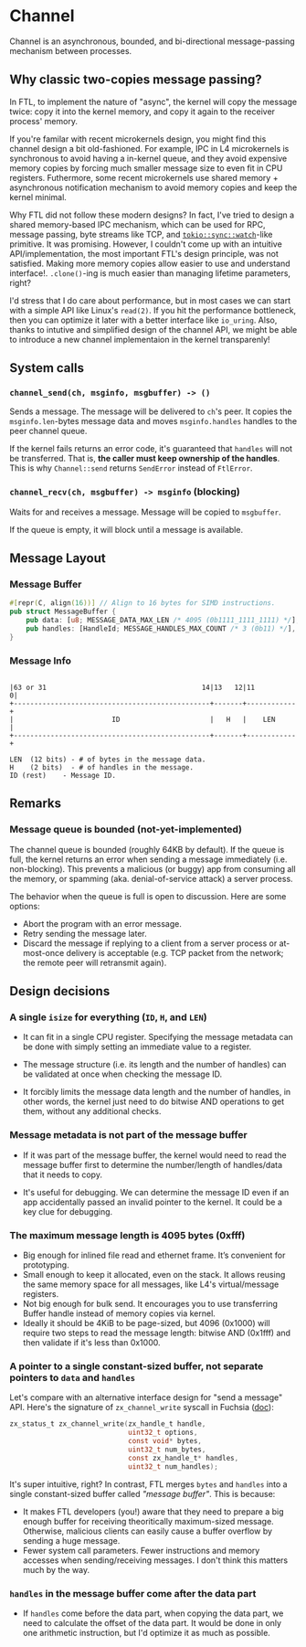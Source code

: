 # Channel

Channel is an asynchronous, bounded, and bi-directional message-passing mechanism between processes.

## Why classic two-copies message passing?

In FTL, to implement the nature of "async", the kernel will copy the message twice: copy it into the kernel memory, and copy it again to the receiver process' memory.

If you're familar with recent microkernels design, you might find this channel design a bit old-fashioned. For example, IPC in L4 microkernels is synchronous to avoid having a in-kernel queue, and they avoid expensive memory copies by forcing much smaller message size to even fit in CPU registers. Futhermore, some recent microkernels use shared memory + asynchronous notification mechanism to avoid memory copies and keep the kernel minimal.

Why FTL did not follow these modern designs? In fact, I've tried to design a shared memory-based IPC mechanism, which can be used for RPC, message passing, byte streams like TCP, and [`tokio::sync::watch`](https://docs.rs/tokio/latest/tokio/sync/watch/index.html)-like primitive. It was promising. However, I couldn't come up with an intuitive API/implementation, the most important FTL's design principle, was not satisfied. Making more memory copies allow easier to use and understand interface!. `.clone()`-ing is much easier than managing lifetime parameters, right?

I'd stress that I do care about performance, but in most cases we can start with a simple API like Linux's `read(2)`. If you hit the performance bottleneck, then you can optimize it later with a better interface like `io_uring`. Also, thanks to intutive and simplified design of the channel API, we might be able to introduce a new channel implementaion in the kernel transparenly!

## System calls

### `channel_send(ch, msginfo, msgbuffer) -> ()`

Sends a message. The message will be delivered to `ch`'s peer. It copies the `msginfo.len`-bytes message data and moves `msginfo.handles` handles to the peer channel queue.

If the kernel fails returns an error code, it's guaranteed that `handles` will not be transferred. That is, **the caller must keep ownership of the handles**. This is why `Channel::send` returns `SendError` instead of `FtlError`.

### `channel_recv(ch, msgbuffer) -> msginfo` **(blocking)**

Waits for and receives a message. Message will be copied to `msgbuffer`.

If the queue is empty, it will block until a message is available.

## Message Layout

### Message Buffer

```rust
#[repr(C, align(16))] // Align to 16 bytes for SIMD instructions.
pub struct MessageBuffer {
    pub data: [u8; MESSAGE_DATA_MAX_LEN /* 4095 (0b1111_1111_1111) */],
    pub handles: [HandleId; MESSAGE_HANDLES_MAX_COUNT /* 3 (0b11) */],
}
```

### Message Info

```plain

|63 or 31                                      14|13   12|11         0|
+------------------------------------------------+-------+------------+
|                        ID                      |   H   |    LEN     |
+------------------------------------------------+-------+------------+

LEN  (12 bits) - # of bytes in the message data.
H    (2 bits)  - # of handles in the message.
ID (rest)    - Message ID.

```

## Remarks

### Message queue is bounded (not-yet-implemented)

The channel queue is bounded (roughly 64KB by default). If the queue is full, the kernel returns an error when sending a message immediately (i.e. non-blocking). This prevents a malicious (or buggy) app from consuming all the memory, or spamming (aka. denial-of-service attack) a server process.

The behavior when the queue is full is open to discussion. Here are some options:

- Abort the program with an error message.
- Retry sending the message later.
- Discard the message if replying to a client from a server process or at-most-once delivery is acceptable (e.g. TCP packet from the network; the remote peer will retransmit again).

## Design decisions

### A single `isize` for everything (`ID`, `H`, and `LEN`)

- It can fit in a single CPU register. Specifying the message metadata
  can be done with simply setting an immediate value to a register.

- The message structure (i.e. its length and the number of handles) can be
  validated at once when checking the message ID.

- It forcibly limits the message data length and the number of handles, in
  other words, the kernel just need to do bitwise AND operations to get them,
  without any additional checks.

### Message metadata is not part of the message buffer

- If it was part of the message buffer, the kernel would need to read the
  message buffer first to determine the number/length of handles/data that
  it needs to copy.

- It's useful for debugging. We can determine the message ID even if an
  app accidentally passed an invalid pointer to the kernel. It could be a
  key clue for debugging.

### The maximum message length is 4095 bytes (0xfff)

- Big enough for inlined file read and ethernet frame. It’s convenient for prototyping.
- Small enough to keep it allocated, even on the stack. It allows reusing the same memory space for all messages, like L4's virtual/message registers.
- Not big enough for bulk send. It encourages you to use transferring Buffer handle instead of memory copies via kernel.
- Ideally it should be 4KiB to be page-sized, but 4096 (0x1000) will require two steps to read the message length: bitwise AND (0x1fff) and then validate if it's less than 0x1000.

### A pointer to a single constant-sized buffer, not separate pointers to `data` and `handles`

Let's compare with an alternative interface design for "send a message" API. Here's the signature of `zx_channel_write` syscall in Fuchsia ([doc](https://fuchsia.dev/reference/syscalls/channel_write)):

```c
zx_status_t zx_channel_write(zx_handle_t handle,
                             uint32_t options,
                             const void* bytes,
                             uint32_t num_bytes,
                             const zx_handle_t* handles,
                             uint32_t num_handles);
```

It's super intuitive, right? In contrast, FTL merges `bytes` and `handles` into a single constant-sized buffer called *"message buffer"*. This is because:

- It makes FTL developers (you!) aware that they need to prepare a big enough buffer for receiving theoritically maximum-sized message. Otherwise, malicious clients can easily cause a buffer overflow by sending a huge message.
- Fewer system call parameters. Fewer instructions and memory accesses when sending/receiving messages. I don't think this matters much by the way.

### `handles` in the message buffer come after the data part

- If `handles` come before the data part, when copying the data part, we need to calculate the offset of the data part. It would be done in only one arithmetic instruction, but I'd optimize it as much as possible.
